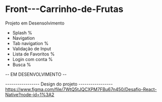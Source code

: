# Front---Carrinho-de-Frutas
Projeto em Desensolvimento

- Splash %
- Navigation
- Tab navigation %
- Validação de Input 
- Lista de Favoritos %
- Login com conta %
- Busca %

-- EM DESENVOLVIMENTO --

----------------- Design do projeto -----------------
https://www.figma.com/file/7WtQ5tJQCXPM7FBu67n450/Desafio-React-Native?node-id=1%3A2
